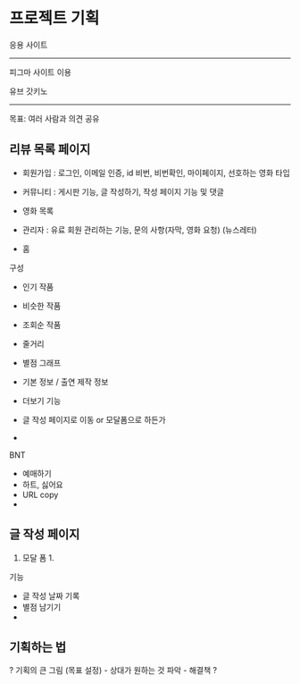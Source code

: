 # 프로젝트 기획

응용 사이트

---

피그마 사이트 이용

유브 갓키노



---

목표: 여러 사람과 의견 공유



## 리뷰 목록 페이지

- 회원가입 : 로그인, 이메일 인증, id 비번, 비번확인, 마이페이지, 선호하는 영화 타입

- 커뮤니티 : 게시판 기능, 글 작성하기, 작성 페이지 기능 및 댓글 
- 영화 목록 
- 관리자 : 유료 회원 관리하는 기능, 문의 사항(자막, 영화 요청)  (뉴스레터)
- 홈

구성

- 인기 작품

- 비슷한 작품
- 조회순 작품
- 줄거리
- 별점 그래프 
- 기본 정보 / 출연 제작 정보
- 더보기 기능
- 글 작성 페이지로 이동 or 모달폼으로 하든가  

- 

BNT

- 예매하기
- 하트, 싫어요
- URL copy 
- 





## 글 작성 페이지

1. 모달 폼
   1. 

기능

- 글 작성 날짜 기록
- 별점 남기기
- 

## 기획하는 법

? 기획의 큰 그림 (목표 설정) - 상대가 원하는 것 파악 - 해결책 ?